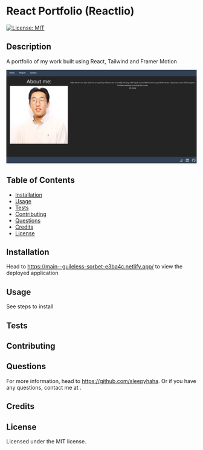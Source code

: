 # React Portfolio (Reactlio)

[![License: MIT](https://img.shields.io/badge/License-MIT-yellow.svg)](https://opensource.org/licenses/MIT)

## Description

A portfolio of my work built using React, Tailwind and Framer Motion

![photo of app](/public/assets/deployed-app.png)

## Table of Contents

- [Installation](#installation)
- [Usage](#usage)
- [Tests](#test)
- [Contributing](#contributing)
- [Questions](#questions)
- [Credits](#credits)
- [License](#license)

## <a name="installation"></a> Installation

Head to https://main--guileless-sorbet-e3ba4c.netlify.app/ to view the deployed application

## <a name="usage"></a> Usage

See steps to install

## <a name="test"></a> Tests

## <a name="contributing"></a> Contributing

## <a name="questions"></a> Questions

For more information, head to https://github.com/sleepyhaha.
Or if you have any questions, contact me at .

## <a name="credits"></a> Credits

## <a name="license"></a> License

Licensed under the MIT license.
